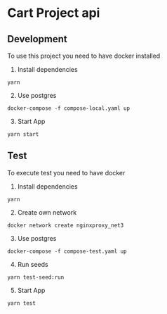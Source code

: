# Cart Project api

## Development

To use this project you need to have docker installed

1. Install dependencies

`yarn`

2. Use postgres

`docker-compose -f compose-local.yaml up`

3. Start App

`yarn start`

## Test

To execute test you need to have docker

1. Install dependencies

`yarn`

2. Create own network

`docker network create nginxproxy_net3`

3. Use postgres

`docker-compose -f compose-test.yaml up`

4. Run seeds

`yarn test-seed:run`

5. Start App

`yarn test`

